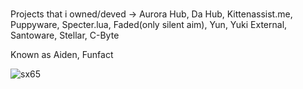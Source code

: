 <h1 align="center"></h1>
<h3 align="center"></h3>

Projects that i owned/deved -> Aurora Hub, Da Hub, Kittenassist.me, Puppyware, Specter.lua, Faded(only silent aim), Yun, Yuki External, Santoware, Stellar, C-Byte 

Known as Aiden, Funfact

<p align="left"> <img src="https://komarev.com/ghpvc/?username=sx65&label=Profile%20views&color=0e75b6&style=flat" alt="sx65" /> </p>

